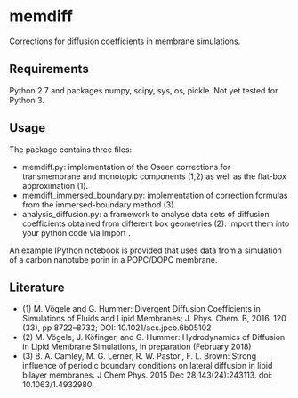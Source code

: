 # memdiff
Corrections for diffusion coefficients in membrane simulations.

## Requirements
Python 2.7 and packages numpy, scipy, sys, os, pickle. 
Not yet tested for Python 3.

## Usage
The package contains three files:
 - memdiff.py: implementation of the Oseen corrections for transmembrane and monotopic components (1,2) as well as the flat-box approximation (1).
 - memdiff_immersed_boundary.py: implementation of correction formulas from the immersed-boundary method (3).
 - analysis_diffusion.py: a framework to analyse data sets of diffusion coefficients obtained from different box geometries (2).
Import them into your python code via import <name>.

An example IPython notebook is provided that uses data from a simulation of a carbon nanotube porin in a POPC/DOPC membrane.

## Literature
 - (1) M. Vögele and G. Hummer: Divergent Diffusion Coefficients in Simulations of Fluids and Lipid Membranes; J. Phys. Chem. B, 2016, 120 (33), pp 8722–8732; DOI: 10.1021/acs.jpcb.6b05102
 - (2) M. Vögele, J. Köfinger, and G. Hummer: Hydrodynamics of Diffusion in Lipid Membrane Simulations, in preparation (February 2018)
 - (3) B. A. Camley, M. G. Lerner, R. W. Pastor., F. L. Brown: Strong influence of periodic boundary conditions on lateral diffusion in lipid bilayer membranes. J Chem Phys. 2015 Dec 28;143(24):243113. doi: 10.1063/1.4932980.
